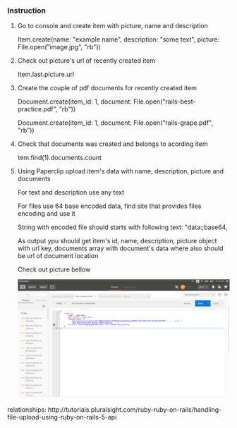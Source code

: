 <h3>Instruction</h3>
<ol>
    <li>
        <p>Go to console and create item with picture, name and description</p>
        <p>Item.create(name: "example name", description: "some text", picture: File.open("image.jpg", "rb"))</p>    
    </li>
    <li>
        <p>Check out picture's url of recently created item</p>
        <p>Item.last.picture.url</p>
    </li>
    <li>
        <p>Create the couple of pdf documents for recently created item</p>
        <p>Document.create(item_id: 1, document: File.open("rails-best-practice.pdf", "rb"))</p>
        <p>Document.create(item_id: 1, document: File.open("rails-grape.pdf", "rb"))</p>
    </li>
    <li>
        <p>Check that documents was created and belongs to acording item</p>
        <p>tem.find(1).documents.count</p>
    </li>
    <li>
        <p>Using Paperclip upload item's data with name, description, picture and documents</p>
        <p>For text and description use any text</p>
        <p>For files use 64 base encoded data, find site that provides files encoding and use it</p>
        <p>String with encoded file should starts with following text: "data:<type>;base64,<encoded file></p>
        <p>As output ypu should get item's id, name, description, picture object with url key, documents array with document's data where also should be url of document location</p>
        <p>Check out picture bellow</p>
        <img src="https://raw.githubusercontent.com/AlexPurhalo/Rails-fileupload/master/tutorial/example.png"/>
    </li>
</ol>
<p>relationships: http://tutorials.pluralsight.com/ruby-ruby-on-rails/handling-file-upload-using-ruby-on-rails-5-api</p>
